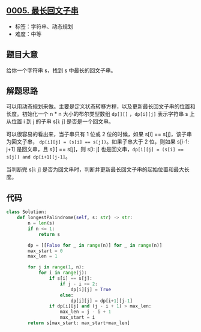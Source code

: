 ## [0005. 最长回文子串](https://leetcode-cn.com/problems/longest-palindromic-substring/)

- 标签：字符串、动态规划
- 难度：中等

## 题目大意

给你一个字符串 s，找到 s 中最长的回文子串。

## 解题思路

可以用动态规划来做。主要是定义状态转移方程，以及更新最长回文子串的位置和长度。初始化一个 n * n 大小的布尔类型数组 `dp[][]` ，`dp[i][j]` 表示字符串 s 上 从位置 i 到 j 的子串 s[i: j] 是否是一个回文串。

可以很容易的看出来，当子串只有 1 位或 2 位的时候，如果 s[i] == s[j]，该子串为回文子串， `dp[i][j] = (s[i] == s[j])`。如果子串大于 2 位，则如果 s[i-1: j+1] 是回文串，且 s[i] == s[j]，则 s[i: j] 也是回文串，`dp[i][j] = (s[i] == s[j]) and dp[i+1][j-1]`。

当判断完 s[i: j] 是否为回文串时，判断并更新最长回文子串的起始位置和最大长度。

## 代码

```Python
class Solution:
    def longestPalindrome(self, s: str) -> str:
        n = len(s)
        if n <= 1:
            return s

        dp = [[False for _ in range(n)] for _ in range(n)]
        max_start = 0
        max_len = 1

        for j in range(1, n):
            for i in range(j):
                if s[i] == s[j]:
                    if j - i <= 2:
                        dp[i][j] = True
                    else:
                        dp[i][j] = dp[i+1][j-1]
                if dp[i][j] and (j - i + 1) > max_len:
                    max_len = j - i + 1
                    max_start = i
        return s[max_start: max_start+max_len]
```

